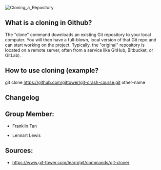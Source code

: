 ![Cloning_a_Repository](https://miro.medium.com/max/507/0*LsQht149BNbsiv5x.png)
## What is a cloning in Github?

The "clone" command downloads an existing Git repository to your local computer. You will then have a full-blown, local version of that Git repo and can start working on the project. Typically, the "original" repository is located on a remote server, often from a service like GitHub, Bitbucket, or GitLab).
## How to use cloning (example?

git clone https://github.com/gittower/git-crash-course.git other-name
## Changelog

## Group Member:
* Franklin Tan
  
* Lennart Lewis

## Sources:
* https://www.git-tower.com/learn/git/commands/git-clone/
